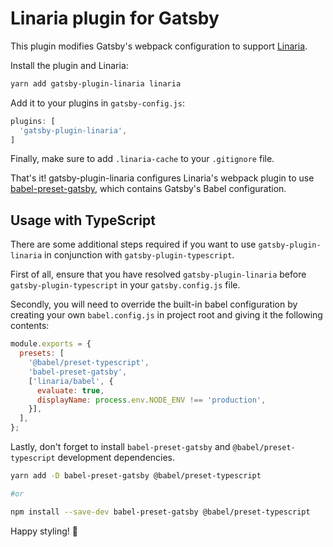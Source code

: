 # Linaria plugin for Gatsby

This plugin modifies Gatsby's webpack configuration to support [Linaria][].

Install the plugin and Linaria:

```sh
yarn add gatsby-plugin-linaria linaria
```

Add it to your plugins in `gatsby-config.js`:

```js
plugins: [
  'gatsby-plugin-linaria',
]
```

Finally, make sure to add `.linaria-cache` to your `.gitignore` file.

That's it! gatsby-plugin-linaria configures Linaria's webpack plugin to use [babel-preset-gatsby][], which contains Gatsby's Babel configuration.

## Usage with TypeScript

There are some additional steps required if you want to use
`gatsby-plugin-linaria` in conjunction with `gatsby-plugin-typescript`.

First of all, ensure that you have resolved `gatsby-plugin-linaria` before
`gatsby-plugin-typescript` in your `gatsby.config.js` file.

Secondly, you will need to override the built-in babel configuration by creating
your own `babel.config.js` in project root and giving it the following contents:

```js
module.exports = {
  presets: [
    '@babel/preset-typescript',
    'babel-preset-gatsby',
    ['linaria/babel', {
      evaluate: true,
      displayName: process.env.NODE_ENV !== 'production',
    }],
  ],
};
```

Lastly, don't forget to install `babel-preset-gatsby` and
`@babel/preset-typescript` development dependencies.

```bash
yarn add -D babel-preset-gatsby @babel/preset-typescript

#or

npm install --save-dev babel-preset-gatsby @babel/preset-typescript
```

Happy styling! :art:

[Linaria]: https://github.com/callstack/linaria
[babel-preset-gatsby]: https://github.com/gatsbyjs/gatsby/tree/master/packages/babel-preset-gatsby
